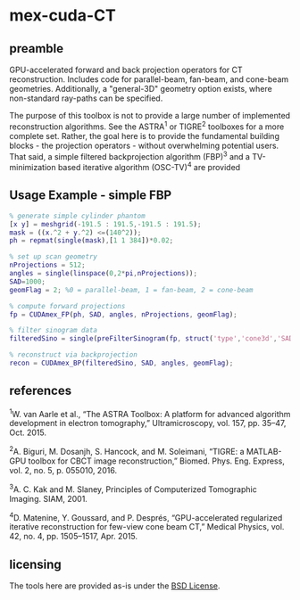 # mex-cuda-CT

## preamble
GPU-accelerated forward and back projection operators for CT reconstruction.
Includes code for parallel-beam, fan-beam, and cone-beam geometries. 
Additionally, a "general-3D" geometry option exists, where non-standard ray-paths can be specified.


The purpose of this toolbox is not to provide a large number of implemented reconstruction algorithms. See the ASTRA<sup>1</sup> or TIGRE<sup>2</sup> toolboxes for a more complete set. 
Rather, the goal here is to provide the fundamental building blocks - the projection operators - without overwhelming potential users. That said, a simple filtered backprojection algorithm (FBP)<sup>3</sup> and a TV-minimization based iterative algorithm (OSC-TV)<sup>4</sup> are provided

## Usage Example - simple FBP
```MATLAB
% generate simple cylinder phantom
[x y] = meshgrid(-191.5 : 191.5,-191.5 : 191.5);
mask = ((x.^2 + y.^2) <=(140^2));
ph = repmat(single(mask),[1 1 384])*0.02;

% set up scan geometry
nProjections = 512;
angles = single(linspace(0,2*pi,nProjections));
SAD=1000;
geomFlag = 2; %0 = parallel-beam, 1 = fan-beam, 2 = cone-beam

% compute forward projections
fp = CUDAmex_FP(ph, SAD, angles, nProjections, geomFlag);

% filter sinogram data
filteredSino = single(preFilterSinogram(fp, struct('type','cone3d','SAD',SAD),angles,'hamming',1);

% reconstruct via backprojection
recon = CUDAmex_BP(filteredSino, SAD, angles, geomFlag);
```


## references
<sup>1</sup>W. van Aarle et al., “The ASTRA Toolbox: A platform for advanced algorithm development in electron tomography,” Ultramicroscopy, vol. 157, pp. 35–47, Oct. 2015.

<sup>2</sup>A. Biguri, M. Dosanjh, S. Hancock, and M. Soleimani, “TIGRE: a MATLAB-GPU toolbox for CBCT image reconstruction,” Biomed. Phys. Eng. Express, vol. 2, no. 5, p. 055010, 2016.

<sup>3</sup>A. C. Kak and M. Slaney, Principles of Computerized Tomographic Imaging. SIAM, 2001.

<sup>4</sup>D. Matenine, Y. Goussard, and P. Després, “GPU-accelerated regularized iterative reconstruction for few-view cone beam CT,” Medical Physics, vol. 42, no. 4, pp. 1505–1517, Apr. 2015.

## licensing

The tools here are provided as-is under the [BSD License][1].

[1]:LICENSE
